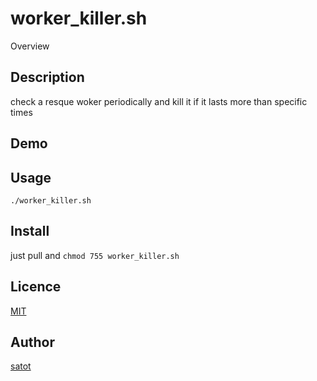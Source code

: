 worker_killer.sh
====

Overview

## Description

check a resque woker periodically and kill it if it lasts more than specific times

## Demo

## Usage

`./worker_killer.sh`

## Install

just pull and `chmod 755 worker_killer.sh`

## Licence

[MIT](https://github.com/tcnksm/tool/blob/master/LICENCE)

## Author

[satot](https://github.com/satot)
